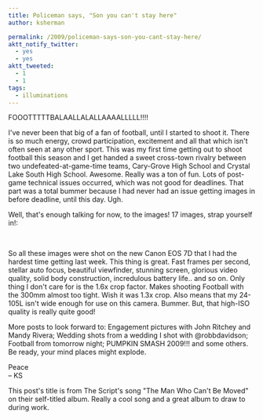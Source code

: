 ```yaml
---
title: Policeman says, "Son you can't stay here"
author: ksherman

permalink: /2009/policeman-says-son-you-cant-stay-here/
aktt_notify_twitter:
  - yes
  - yes
aktt_tweeted:
  - 1
  - 1
tags:
  - illuminations
---
```

FOOOTTTTTBALAALLALALLAAAALLLLL!!!!

I've never been that big of a fan of football, until I started to shoot it. There is so much energy, crowd participation, excitement and all that which isn't often seen at any other sport. This was my first time getting out to shoot football this season and I get handed a sweet cross-town rivalry between two undefeated-at-game-time teams, Cary-Grove High School and Crystal Lake South High School. Awesome. Really was a ton of fun. Lots of post-game technical issues occurred, which was not good for deadlines. That part was a total bummer because I had never had an issue getting images in before deadline, until this day. Ugh.

Well, that's enough talking for now, to the images! 17 images, strap yourself in!:

<img class="aligncenter" title="CGCLS1" src="https://s3-us-west-2.amazonaws.com/assets.kshermphoto.com/2009PostsImages/October/22-2/caryclsfba_01.JPG" alt="" />

<img class="aligncenter" title="CGCLS2" src="https://s3-us-west-2.amazonaws.com/assets.kshermphoto.com/2009PostsImages/October/22-2/caryclsfba_02.JPG" alt="" />

<img class="aligncenter" title="CGCLS3" src="https://s3-us-west-2.amazonaws.com/assets.kshermphoto.com/2009PostsImages/October/22-2/caryclsfba_03.JPG" alt="" />

<img class="aligncenter" title="CGCLS4" src="https://s3-us-west-2.amazonaws.com/assets.kshermphoto.com/2009PostsImages/October/22-2/caryclsfba_04.JPG" alt="" />

<img class="aligncenter" title="CGCLS5" src="https://s3-us-west-2.amazonaws.com/assets.kshermphoto.com/2009PostsImages/October/22-2/caryclsfba_05.JPG" alt="" />

<img class="aligncenter" title="CGCLS6" src="https://s3-us-west-2.amazonaws.com/assets.kshermphoto.com/2009PostsImages/October/22-2/caryclsfba_06.JPG" alt="" />

<img class="aligncenter" title="CGCLS7" src="https://s3-us-west-2.amazonaws.com/assets.kshermphoto.com/2009PostsImages/October/22-2/caryclsfba_07.JPG" alt="" />

<img class="aligncenter" title="CGCLS8" src="https://s3-us-west-2.amazonaws.com/assets.kshermphoto.com/2009PostsImages/October/22-2/caryclsfba_08.JPG" alt="" />

<img class="aligncenter" title="CGCLS9" src="https://s3-us-west-2.amazonaws.com/assets.kshermphoto.com/2009PostsImages/October/22-2/caryclsfba_09.JPG" alt="" />

<img class="aligncenter" title="CGCLS10" src="https://s3-us-west-2.amazonaws.com/assets.kshermphoto.com/2009PostsImages/October/22-2/caryclsfba_10.JPG" alt="" />

<img class="aligncenter" title="CGCLS11" src="https://s3-us-west-2.amazonaws.com/assets.kshermphoto.com/2009PostsImages/October/22-2/caryclsfba_11.JPG" alt="" />

<img class="aligncenter" title="CGCLS12" src="https://s3-us-west-2.amazonaws.com/assets.kshermphoto.com/2009PostsImages/October/22-2/caryclsfba_12.JPG" alt="" />

<img class="aligncenter" title="CGCLS13" src="https://s3-us-west-2.amazonaws.com/assets.kshermphoto.com/2009PostsImages/October/22-2/caryclsfba_13.JPG" alt="" />

<img class="aligncenter" title="CGCLS14" src="https://s3-us-west-2.amazonaws.com/assets.kshermphoto.com/2009PostsImages/October/22-2/caryclsfba_14.JPG" alt="" />

<img class="aligncenter" title="CGCLS15" src="https://s3-us-west-2.amazonaws.com/assets.kshermphoto.com/2009PostsImages/October/22-2/caryclsfba_15.JPG" alt="" />

<img class="aligncenter" title="CGCLS16" src="https://s3-us-west-2.amazonaws.com/assets.kshermphoto.com/2009PostsImages/October/22-2/caryclsfba_16.JPG" alt="" />

<img class="aligncenter" title="CGCLS17" src="https://s3-us-west-2.amazonaws.com/assets.kshermphoto.com/2009PostsImages/October/22-2/caryclsfba_17.JPG" alt="" />

So all these images were shot on the new Canon EOS 7D that I had the hardest time getting last week. This thing is great. Fast frames per second, stellar auto focus, beautiful viewfinder, stunning screen, glorious video quality, solid body construction, incredulous battery life.. and so on. Only thing I don't care for is the 1.6x crop factor. Makes shooting Football with the 300mm almost too tight. Wish it was 1.3x crop. Also means that my 24-105L isn't wide enough for use on this camera. Bummer. But, that high-ISO quality is really quite good!

More posts to look forward to: Engagement pictures with John Ritchey and Mandy Rivera; Wedding shots from a wedding I shot with @robbdavidson; Football from tomorrow night; PUMPKIN SMASH 2009!!! and some others. Be ready, your mind places might explode.

Peace  
– KS

This post's title is from The Script's song "The Man Who Can't Be Moved" on their self-titled album. Really a cool song and a great album to draw to during work.